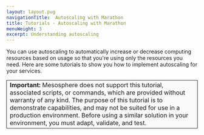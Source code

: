 ```yaml
---
layout: layout.pug
navigationTitle:  Autoscaling with Marathon
title: Tutorials - Autoscaling with Marathon
menuWeight: 3
excerpt: Understanding autoscaling
---
```






You can use autoscaling to automatically increase or decrease computing resources based on usage so that you're using only the resources you need. Here are some tutorials to show you how to implement autoscaling for your services.

<table class="table" bgcolor="#FAFAFA"> <tr> <td style="border-left: thin solid; border-top: thin solid; border-bottom: thin solid;border-right: thin solid;"><b>Important:</b> Mesosphere does not support this tutorial, associated scripts, or commands, which are provided without warranty of any kind. The purpose of this tutorial is to demonstrate capabilities, and may not be suited for use in a production environment. Before using a similar solution in your environment, you must adapt, validate, and test.</td> </tr> </table>
